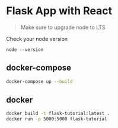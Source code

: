 # Flask App with React

> Make sure to upgrade node to LTS

Check your node version

```
node --version
```

## docker-compose

```bash
docker-compose up --build
```

## docker

```bash
docker build -t flask-tutorial:latest .
docker run -p 5000:5000 flask-tutorial
```
